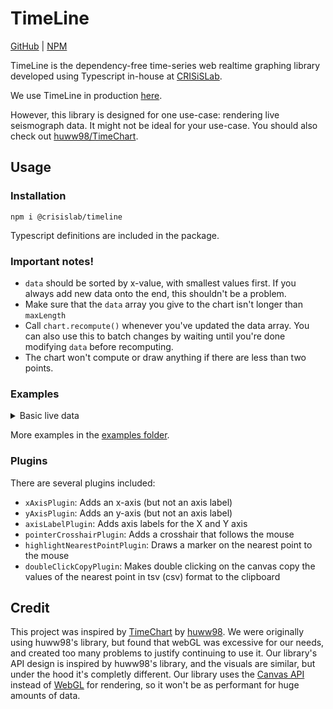 # TimeLine

[GitHub](https://github.com/crisislab-platform/TimeLine) | [NPM](https://www.npmjs.com/package/@crisislab/timeline)

TimeLine is the dependency-free time-series web realtime graphing library developed using Typescript in-house at [CRISiSLab](https://www.crisislab.org.nz/).

We use TimeLine in production [here](https://shakemap.crisislab.org.nz/).

However, this library is designed for one use-case: rendering live seismograph data. It might not be ideal for your use-case. You should also check out [huww98/TimeChart](https://github.com/huww98/TimeChart).

## Usage

### Installation

```
npm i @crisislab/timeline
```

Typescript definitions are included in the package.

### Important notes!

-   `data` should be sorted by x-value, with smallest values first. If you always add new data onto the end, this shouldn't be a problem.
-   Make sure that the `data` array you give to the chart isn't longer than `maxLength`
-   Call `chart.recompute()` whenever you've updated the data array. You can also use this to batch changes by waiting until you're done modifying `data` before recomputing.
-   The chart won't compute or draw anything if there are less than two points.

### Examples

<details>
<summary>Basic live data</summary>

```ts
import {
	TimeLine,
	Point,
	xAxisPlugin,
	axisLabelPlugin,
} from "@crisislab/timeline";

const data: Point[] = [];
const maxPoints = 300;
const chart = new TimeLine({
	container: document.getElementById("chart-container") as HTMLElement,
	data,
	maxPoints,
	// Note that these aren't used by the chart itself, they're just used by plugins
	xLabel: "Time",
	yLabel: "Random numbers",
	plugins: [
		// By default, the chart doesn't draw an x or y axis.
		// You can use these built-in plugins though.
		xAxisPlugin((x) => new Date(x).toLocaleTimeString()),
		axisLabelPlugin(),
	],
});

let prev = 0;
setInterval(() => {
	const y =
		prev + Math.floor(Math.random() * 10) * (Math.random() > 0.5 ? -1 : 1);
	prev = y;
	data.push({
		x: Date.now(),
		y,
	});
	// This is very important!
	// You can't have more points in the data array
	// than chart.maxPoints, or you'll have weird
	// rendering issues.
	while (data.length > maxPoints) {
		data.shift();
	}

	// Call chart.recompute() when you're done updating `data`
	chart.recompute();
}, 50);
```

</details>

More examples in the [examples folder](./examples/).

### Plugins

There are several plugins included:

-   `xAxisPlugin`: Adds an x-axis (but not an axis label)
-   `yAxisPlugin`: Adds an y-axis (but not an axis label)
-   `axisLabelPlugin`: Adds axis labels for the X and Y axis
-   `pointerCrosshairPlugin`: Adds a crosshair that follows the mouse
-   `highlightNearestPointPlugin`: Draws a marker on the nearest point to the mouse
-   `doubleClickCopyPlugin`: Makes double clicking on the canvas copy the values of the nearest point in tsv (csv) format to the clipboard

## Credit

This project was inspired by [TimeChart](https://github.com/huww98/TimeChart) by [huww98](https://github.com/huww98). We were originally using huww98's library, but found that webGL was excessive for our needs, and created too many problems to justify continuing to use it. Our library's API design is inspired by huww98's library, and the visuals are similar, but under the hood it's completly different. Our library uses the [Canvas API](https://developer.mozilla.org/en-US/docs/Web/API/Canvas_API) instead of [WebGL](https://developer.mozilla.org/en-US/docs/Web/API/WebGL_API) for rendering, so it won't be as performant for huge amounts of data.
